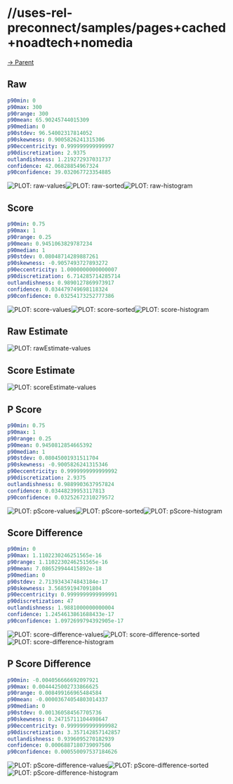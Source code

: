 
# //uses-rel-preconnect/samples/pages+cached+noadtech+nomedia

[→ Parent](../..)


## Raw


```yaml
p90min: 0
p90max: 300
p90range: 300
p90mean: 65.90245744015309
p90median: 0
p90stdev: 96.54002317814052
p90skewness: 0.9005826241315306
p90eccentricity: 0.999999999999997
p90discretization: 2.9375
outlandishness: 1.219272937031737
confidence: 42.06828854967324
p90confidence: 39.032067723354885

```

![PLOT: raw-values](./raw/values.svg)![PLOT: raw-sorted](./raw/sorted.svg)![PLOT: raw-histogram](./raw/histogram.svg)
## Score


```yaml
p90min: 0.75
p90max: 1
p90range: 0.25
p90mean: 0.9451063829787234
p90median: 1
p90stdev: 0.08048714289887261
p90skewness: -0.9057493727893272
p90eccentricity: 1.0000000000000007
p90discretization: 6.714285714285714
outlandishness: 0.9890127869973917
confidence: 0.034479749698118324
p90confidence: 0.03254173252777386

```

![PLOT: score-values](./score/values.svg)![PLOT: score-sorted](./score/sorted.svg)![PLOT: score-histogram](./score/histogram.svg)
## Raw Estimate

![PLOT: rawEstimate-values](./rawEstimate/values.svg)
## Score Estimate

![PLOT: scoreEstimate-values](./scoreEstimate/values.svg)
## P Score


```yaml
p90min: 0.75
p90max: 1
p90range: 0.25
p90mean: 0.9450812854665392
p90median: 1
p90stdev: 0.08045001931511704
p90skewness: -0.9005826241315346
p90eccentricity: 0.9999999999999992
p90discretization: 2.9375
outlandishness: 0.9889903637957824
confidence: 0.03448239953117813
p90confidence: 0.03252672310279572

```

![PLOT: pScore-values](./pScore/values.svg)![PLOT: pScore-sorted](./pScore/sorted.svg)![PLOT: pScore-histogram](./pScore/histogram.svg)
## Score Difference


```yaml
p90min: 0
p90max: 1.1102230246251565e-16
p90range: 1.1102230246251565e-16
p90mean: 7.086529944415892e-18
p90median: 0
p90stdev: 2.7139343474843184e-17
p90skewness: 3.568591947091804
p90eccentricity: 0.9999999999999991
p90discretization: 47
outlandishness: 1.9881000000000004
confidence: 1.2454613861688433e-17
p90confidence: 1.0972699794392905e-17

```

![PLOT: score-difference-values](./score-difference/values.svg)![PLOT: score-difference-sorted](./score-difference/sorted.svg)![PLOT: score-difference-histogram](./score-difference/histogram.svg)
## P Score Difference


```yaml
p90min: -0.004056666692097921
p90max: 0.0044425002733866625
p90range: 0.008499166965484584
p90mean: -0.00003674054803014337
p90median: 0
p90stdev: 0.001360584567705736
p90skewness: 0.24715711104498647
p90eccentricity: 0.9999999999999982
p90discretization: 3.357142857142857
outlandishness: 0.9396095270182939
confidence: 0.0006887180739097506
p90confidence: 0.000550097537184626

```

![PLOT: pScore-difference-values](./pScore-difference/values.svg)![PLOT: pScore-difference-sorted](./pScore-difference/sorted.svg)![PLOT: pScore-difference-histogram](./pScore-difference/histogram.svg)